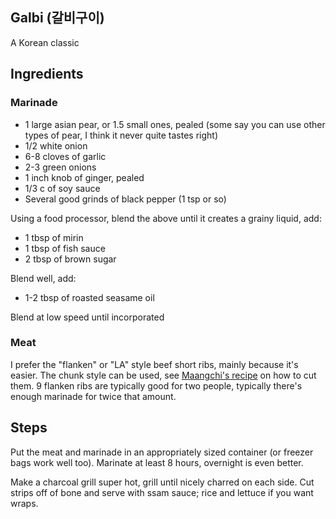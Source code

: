 ## Galbi (갈비구이)

A Korean classic

## Ingredients

### Marinade

- 1 large asian pear, or 1.5 small ones, pealed (some say you can use other types of pear, I think it never quite tastes right)
- 1/2 white onion
- 6-8 cloves of garlic
- 2-3 green onions
- 1 inch knob of ginger, pealed
- 1/3 c of soy sauce
- Several good grinds of black pepper (1 tsp or so)

Using a food processor, blend the above until it creates a grainy liquid, add:

- 1 tbsp of mirin
- 1 tbsp of fish sauce
- 2 tbsp of brown sugar

Blend well, add:

- 1-2 tbsp of roasted seasame oil

Blend at low speed until incorporated

### Meat

I prefer the "flanken" or "LA" style beef short ribs, mainly because it's easier. The chunk style can be used, see [Maangchi's recipe](https://www.maangchi.com/recipe/galbi) on how to cut them.
9 flanken ribs are typically good for two people, typically there's enough marinade for twice that amount.

## Steps

Put the meat and marinade in an appropriately sized container (or freezer bags work well too). Marinate at least 8 hours, overnight is even better.

Make a charcoal grill super hot, grill until nicely charred on each side. Cut strips off of bone and serve with ssam sauce; rice and lettuce if you want wraps. 
